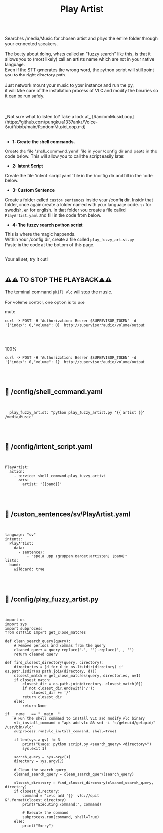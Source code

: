 
<h1 align="center">
<br>
Play Artist
</h1><br>
<br><br>
Searches /media/Music for chosen artist and plays the entire folder through your connected speakers.<br><br>
The beuty about doing, whats called an "fuzzy search" like this, is that it allows you to (most likely) call an artists name which are not in your native language.<br> 
Even if the STT generates the wrong word, the python script will still point you to the right directory path.<br><br>
Just network mount your music to your instance and run the py,<br> 
it will take care of the installation process of VLC and modify the binaries so it can be run safely.<br><br>
<br><br>
_Not sure what to listen to? Take a look at_ [RandomMusicLoop](https://github.com/pungkula1337anka/Voice-Stuff/blob/main/RandomMusicLoop.md)
<br><br>

- **1: Create the shell commands.** <br>

Create the file 'shell_command.yaml' file in your /config dir and paste in the code below.
This will allow you to call the script easily later.

- **2: Intent Script** <br>

Create the file 'intent_script.yaml' file in the /config dir and fill in the code below.


- **3: Custom Sentence** <br>

Create a folder called `custom_sentences` inside your /config dir.
Inside that folder, once again create a folder named with your language code. `sv` for swedish, `en` for english.
In that folder you create a file called `PlayArtist.yaml` and fill in the code from below. 

- **4: The fuzzy search python script** <br>

This is where the magic happends. <br>
Within your /config dir, create a file called `play_fuzzy_artist.py` <br>
Paste in the code at the bottom of this page. <br>

<br>
Your all set, try it out!<br><br>



## **⚠️⚠️ TO STOP THE PLAYBACK⚠️⚠️** <br>


The terminal command `pkill vlc` will stop the music.<br><br>
For volume control, one option is to use<br>

mute
```
curl -X POST -H "Authorization: Bearer $SUPERVISOR_TOKEN" -d '{"index": 0,"volume": 0}' http://supervisor/audio/volume/output
```

<br><br>

100%
```
curl -X POST -H "Authorization: Bearer $SUPERVISOR_TOKEN" -d '{"index": 0,"volume": 1}' http://supervisor/audio/volume/output
```



    
<br><br>


## 🦆 /config/shell_command.yaml <br>


<br>


```
  play_fuzzy_artist: "python play_fuzzy_artist.py '{{ artist }}' /media/Music"
```

<br><br>


## 🦆 /config/intent_script.yaml <br>


<br>

```
PlayArtist:
  action:
    - service: shell_command.play_fuzzy_artist
      data: 
        artist: "{{band}}"
```

<br><br>


## 🦆 /custon_sentences/sv/PlayArtist.yaml <br>


<br>

```
language: "sv"
intents:
  PlayArtist:
    data:
      - sentences:
          - "spela upp (gruppen|bandet|artisten) {band}"
lists:
  band:
    wildcard: true   
```

<br><br>



## 🦆 /config/play_fuzzy_artist.py <br>


<br>

```
import os
import sys
import subprocess
from difflib import get_close_matches

def clean_search_query(query):
    # Remove periods and commas from the query
    cleaned_query = query.replace('.', '').replace(',', '')
    return cleaned_query

def find_closest_directory(query, directory):
    directories = [d for d in os.listdir(directory) if os.path.isdir(os.path.join(directory, d))]
    closest_match = get_close_matches(query, directories, n=1)
    if closest_match:
        closest_dir = os.path.join(directory, closest_match[0])
        if not closest_dir.endswith('/'):
            closest_dir += '/'
        return closest_dir
    else:
        return None

if __name__ == "__main__":
    # Run the shell command to install VLC and modify vlc binary
    vlc_install_command = "apk add vlc && sed -i 's/geteuid/getppid/' /usr/bin/vlc"
    subprocess.run(vlc_install_command, shell=True)
    
    if len(sys.argv) != 3:
        print("Usage: python script.py <search_query> <directory>")
        sys.exit(1)

    search_query = sys.argv[1]
    directory = sys.argv[2]

    # Clean the search query
    cleaned_search_query = clean_search_query(search_query)

    closest_directory = find_closest_directory(cleaned_search_query, directory)
    if closest_directory:
        command = "cvlc add '{}' vlc://quit &".format(closest_directory)
        print("Executing command:", command)
        
        # Execute the command
        subprocess.run(command, shell=True)
    else:
        print("Sorry")
```


<br><br>
